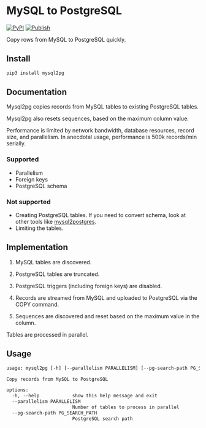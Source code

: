 # MySQL to PostgreSQL

[![PyPI](https://img.shields.io/pypi/v/mysql2pg)](https://pypi.org/project/mysql2pg/)
[![Publish](https://github.com/hello-seer/mysql2pg/actions/workflows/publish.yml/badge.svg)](https://github.com/hello-seer/mysql2pg/actions/workflows/publish.yml)

Copy rows from MySQL to PostgreSQL quickly.

## Install

```sh
pip3 install mysql2pg
```

## Documentation

Mysql2pg copies records from MySQL tables to existing PostgreSQL tables.

Mysql2pg also resets sequences, based on the maximum column value.

Performance is limited by network bandwidth, database resources, record size,
and parallelism. In anecdotal usage, performance is 500k records/min serially.

### Supported

- Parallelism
- Foreign keys
- PostgreSQL schema

### Not supported

- Creating PostgreSQL tables. If you need to convert schema, look at other tools
  like [mysql2postgres](https://github.com/maxlapshin/mysql2postgres).
- Limiting the tables.

## Implementation

1. MySQL tables are discovered.

2. PostgreSQL tables are truncated.

3. PostgreSQL triggers (including foreign keys) are disabled.

4. Records are streamed from MySQL and uploaded to PostgreSQL via the COPY
   command.

5. Sequences are discovered and reset based on the maximum value in the column.

Tables are processed in parallel.

## Usage

```txt
usage: mysql2pg [-h] [--parallelism PARALLELISM] [--pg-search-path PG_SEARCH_PATH]

Copy records from MySQL to PostgreSQL

options:
  -h, --help            show this help message and exit
  --parallelism PARALLELISM
                        Number of tables to process in parallel
  --pg-search-path PG_SEARCH_PATH
                        PostgreSQL search path
```

